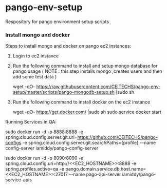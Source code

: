 # pango-env-setup
Respository for pango environment setup scripts

### Install mongo and docker

Steps to install mongo and docker on pango ec2 instances:

1) Login to ec2 instance

2) Run the following command to install and setup mongo database  for pango usage
   ( NOTE : this step installs mongo ,creates users and then add some test data )
   
    wget -qO- https://raw.githubusercontent.com/CEITECHS/pango-env-setup/master/scripts/pango-mongodb-setup.sh |sudo sh

3) Run the following command to install docker on the ec2 instance

     wget -qO- https://get.docker.com/ |sudo sh
     sudo service docker  start
     
Running Services in QA: 

sudo docker run -d -p 8888:8888 -e spring.cloud.config.server.git.uri=https://github.com/CEITECHS/pango-configs -e spring.cloud.config.server.git.searchPaths={profile} --name config-server iamiddy/pango-config-server 

sudo docker run -d  -p 8090:8090 -e spring.cloud.config.uri=http://<<EC2_HOSTNAME>>:8888 -e spring.profiles.active=qa -e pango.domain.service.db.host.name=<<EC2_HOSTNAME>>:27017 --name pago-api-server  iamiddy/pango-service-apis




